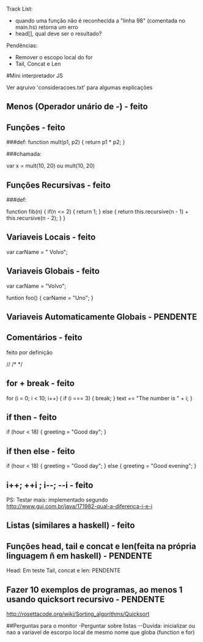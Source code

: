 Track List:
* quando uma função não é reconhecida a "linha 98" (comentada no main.hs) retorna um erro
* head[], qual deve ser o resultado?

Pendências:
* Remover o escopo local do for
* Tail, Concat e Len

#Mini interpretador JS

Ver aqruivo 'consideracoes.txt' para algumas explicações

## Menos (Operador unário de -) - feito

## Funções - feito

###def:
function mult(p1, p2) {
    return p1 * p2;
}

###chamada:

var x = mult(10, 20)
ou
mult(10, 20)

## Funções Recursivas - feito

###def:

function fib(n) {
    if(n <= 2) {
        return 1;
    } else {
        return this.recursive(n - 1) + this.recursive(n - 2);
    }
}

## Variaveis Locais - feito
var carName = " Volvo";

## Variaveis Globais - feito

var carName = "Volvo";

funtion foo() {
   carName = "Uno";
}

## Variaveis Automaticamente Globais - PENDENTE

## Comentários - feito
feito por definição

//
/*   */

## for + break - feito

for (i = 0; i < 10; i++) {
    if (i === 3) { break; }
    text += "The number is " + i;
}


## if then - feito

if (hour < 18) {
    greeting = "Good day";
}

## if then else - feito

if (hour < 18) {
    greeting = "Good day";
} else {
    greeting = "Good evening";
}

## i++; ++i ; i--; --i - feito

PS: Testar mais:
implementado segundo http://www.guj.com.br/java/171982-qual-a-diferenca-i-e-i


## Listas (similares a haskell) - feito

## Funções head, tail e concat e len(feita na própria linguagem ñ em haskell) - PENDENTE
Head: Em teste
Tail, concat e len: PENDENTE

## Fazer 10 exemplos de programas, ao menos 1 usando quicksort recursivo - PENDENTE
http://rosettacode.org/wiki/Sorting_algorithms/Quicksort


##Perguntas para o monitor
-Perguntar sobre listas
--Duvida: inicializar ou nao a variavel de escorpo local de mesmo nome que globa (function e for)

